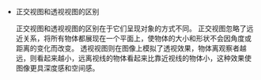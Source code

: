 - 正交视图和透视视图的区别
  
  正交视图和透视视图的区别在于它们呈现对象的方式不同。 正交视图忽略了远近关系，将所有物体都展现在一个平面上，使物体的大小和形状不会因角度或距离的变化而改变。 透视视图则在图像上模拟了透视效果，物体离观察者越远，则看起来越小，远离视线的物体看起来比靠近视线的物体小，这种效果使图像更具深度感和空间感。